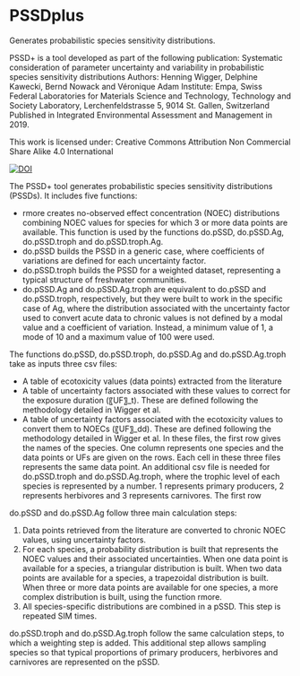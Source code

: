 # PSSDplus
Generates probabilistic species sensitivity distributions. 

PSSD+ is a tool developed as part of the following publication:
Systematic consideration of parameter uncertainty and variability in probabilistic species sensitivity distributions
Authors: Henning Wigger, Delphine Kawecki, Bernd Nowack and Véronique Adam
Institute: Empa, Swiss Federal Laboratories for Materials Science and Technology, Technology and Society Laboratory, Lerchenfeldstrasse 5, 9014 St. Gallen, Switzerland
Published in Integrated Environmental Assessment and Management in 2019. 

This work is licensed under: Creative Commons Attribution Non Commercial Share Alike 4.0 International

[![DOI](https://zenodo.org/badge/DOI/10.5281/zenodo.3516566.svg)](https://doi.org/10.5281/zenodo.3516566)

The PSSD+ tool generates probabilistic species sensitivity distributions (PSSDs). 
It includes five functions: 
- rmore creates no-observed effect concentration (NOEC) distributions combining NOEC values for species for which 3 or more data points are available. This function is used by the functions do.pSSD, do.pSSD.Ag, do.pSSD.troph and do.pSSD.troph.Ag. 
- do.pSSD builds the PSSD in a generic case, where coefficients of variations are defined for each uncertainty factor.
- do.pSSD.troph builds the PSSD for a weighted dataset, representing a typical structure of freshwater communities.
- do.pSSD.Ag and do.pSSD.Ag.troph are equivalent to do.pSSD and do.pSSD.troph, respectively, but they were built to work in the specific case of Ag, where the distribution associated with the uncertainty factor used to convert acute data to chronic values is not defined by a modal value and a coefficient of variation. Instead, a minimum value of 1, a mode of 10 and a maximum value of 100 were used.

The functions do.pSSD, do.pSSD.troph, do.pSSD.Ag and do.pSSD.Ag.troph take as inputs three csv files:
- A table of ecotoxicity values (data points) extracted from the literature
- A table of uncertainty factors associated with these values to correct for the exposure duration (〖UF〗_t). These are defined following the methodology detailed in Wigger et al.
- A table of uncertainty factors associated with the ecotoxicity values to convert them to NOECs (〖UF〗_dd). These are defined following the methodology detailed in Wigger et al.
In these files, the first row gives the names of the species. One column represents one species and the data points or UFs are given on the rows. Each cell in these three files represents the same data point. 
An additional csv file is needed for do.pSSD.troph and do.pSSD.Ag.troph, where the trophic level of each species is represented by a number. 1 represents primary producers, 2 represents herbivores and 3 represents carnivores. The first row

do.pSSD and do.pSSD.Ag follow three main calculation steps:
1. Data points retrieved from the literature are converted to chronic NOEC values, using uncertainty factors.
2. For each species, a probability distribution is built that represents the NOEC values and their associated uncertainties. When one data point is available for a species, a triangular distribution is built. When two data points are available for a species, a trapezoidal distribution is built. When three or more data points are available for one species, a more complex distribution is built, using the function rmore.
3. All species-specific distributions are combined in a pSSD. This step is repeated SIM times.

do.pSSD.troph and do.pSSD.Ag.troph follow the same calculation steps, to which a weighting step is added. This additional step allows sampling species so that typical proportions of primary producers, herbivores and carnivores are represented on the pSSD. 
